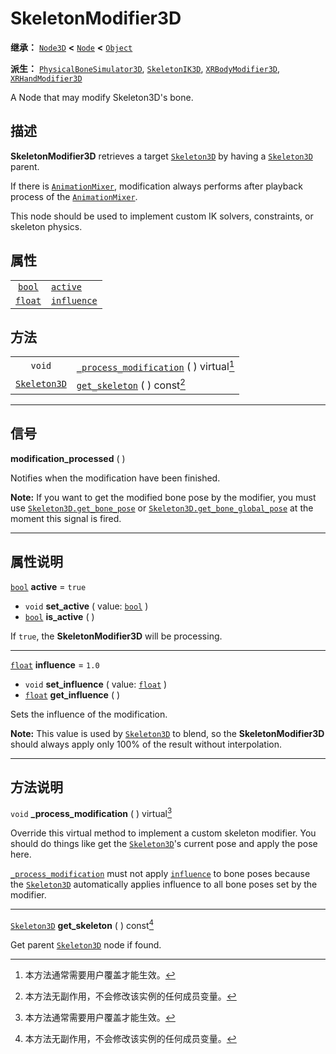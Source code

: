 <!-- ⚠ 请勿编辑本文件 ⚠ -->
<!-- 本文档使用脚本从 WeDot 引擎源码仓库生成。 -->
<!-- 生成脚本：https://github.com/WeDot-Engine/WeDot/tree/4.3/doc/tools/make_md.py； -->
<!-- 原文件：https://github.com/WeDot-Engine/WeDot/tree/4.3/doc/classes/SkeletonModifier3D.xml。 -->

<div id="_class_skeletonmodifier3d"></div>

# SkeletonModifier3D

**继承：** [`Node3D`](class_node3d.md) **<** [`Node`](class_node.md) **<** [`Object`](class_object.md)

**派生：** [`PhysicalBoneSimulator3D`](class_physicalbonesimulator3d.md), [`SkeletonIK3D`](class_skeletonik3d.md), [`XRBodyModifier3D`](class_xrbodymodifier3d.md), [`XRHandModifier3D`](class_xrhandmodifier3d.md)

A Node that may modify Skeleton3D's bone.

## 描述

**SkeletonModifier3D** retrieves a target [`Skeleton3D`](class_skeleton3d.md) by having a [`Skeleton3D`](class_skeleton3d.md) parent.

If there is [`AnimationMixer`](class_animationmixer.md), modification always performs after playback process of the [`AnimationMixer`](class_animationmixer.md).

This node should be used to implement custom IK solvers, constraints, or skeleton physics.

## 属性

|||
|:-:|:--|
| [`bool`](class_bool.md)   | [`active`](class_skeletonmodifier3d.md#class_skeletonmodifier3d_property_active)       | ``true`` |
| [`float`](class_float.md) | [`influence`](class_skeletonmodifier3d.md#class_skeletonmodifier3d_property_influence) | ``1.0``  |

## 方法

|||
|:-:|:--|
| `void`                              | [`_process_modification`](class_skeletonmodifier3d.md#class_skeletonmodifier3d_private_method__process_modification) ( ) virtual[^virtual] |
| [`Skeleton3D`](class_skeleton3d.md) | [`get_skeleton`](class_skeletonmodifier3d.md#class_skeletonmodifier3d_method_get_skeleton) ( ) const[^const]                               |

<!-- rst-class:: classref-section-separator -->

---

## 信号

<div id="_class_class_skeletonmodifier3d_signal_modification_processed"></div>

**modification_processed** ( ) <div id="class_skeletonmodifier3d_signal_modification_processed"></div>

Notifies when the modification have been finished.

 **Note:** If you want to get the modified bone pose by the modifier, you must use [`Skeleton3D.get_bone_pose`](class_skeleton3d.md#class_skeleton3d_method_get_bone_pose) or [`Skeleton3D.get_bone_global_pose`](class_skeleton3d.md#class_skeleton3d_method_get_bone_global_pose) at the moment this signal is fired.

<!-- rst-class:: classref-section-separator -->

---

## 属性说明

<div id="_class_skeletonmodifier3d_property_active"></div>

[`bool`](class_bool.md) **active** = ``true`` <div id="class_skeletonmodifier3d_property_active"></div>

- `void` **set_active** ( value: [`bool`](class_bool.md) )
- [`bool`](class_bool.md) **is_active** ( )

If `true`, the **SkeletonModifier3D** will be processing.

<!-- rst-class:: classref-item-separator -->

---

<div id="_class_skeletonmodifier3d_property_influence"></div>

[`float`](class_float.md) **influence** = ``1.0`` <div id="class_skeletonmodifier3d_property_influence"></div>

- `void` **set_influence** ( value: [`float`](class_float.md) )
- [`float`](class_float.md) **get_influence** ( )

Sets the influence of the modification.

 **Note:** This value is used by [`Skeleton3D`](class_skeleton3d.md) to blend, so the **SkeletonModifier3D** should always apply only 100% of the result without interpolation.

<!-- rst-class:: classref-section-separator -->

---

## 方法说明

<div id="_class_skeletonmodifier3d_private_method__process_modification"></div>

`void` **_process_modification** ( ) virtual[^virtual]<div id="class_skeletonmodifier3d_private_method__process_modification"></div>

Override this virtual method to implement a custom skeleton modifier. You should do things like get the [`Skeleton3D`](class_skeleton3d.md)'s current pose and apply the pose here.

 [`_process_modification`](class_skeletonmodifier3d.md#class_skeletonmodifier3d_private_method__process_modification) must not apply [`influence`](class_skeletonmodifier3d.md#class_skeletonmodifier3d_property_influence) to bone poses because the [`Skeleton3D`](class_skeleton3d.md) automatically applies influence to all bone poses set by the modifier.

<!-- rst-class:: classref-item-separator -->

---

<div id="_class_skeletonmodifier3d_method_get_skeleton"></div>

[`Skeleton3D`](class_skeleton3d.md) **get_skeleton** ( ) const[^const]<div id="class_skeletonmodifier3d_method_get_skeleton"></div>

Get parent [`Skeleton3D`](class_skeleton3d.md) node if found.

[^virtual]: 本方法通常需要用户覆盖才能生效。
[^const]: 本方法无副作用，不会修改该实例的任何成员变量。
[^vararg]: 本方法除了能接受在此处描述的参数外，还能够继续接受任意数量的参数。
[^constructor]: 本方法用于构造某个类型。
[^static]: 调用本方法无需实例，可直接使用类名进行调用。
[^operator]: 本方法描述的是使用本类型作为左操作数的有效运算符。
[^bitfield]: 这个值是由下列位标志构成位掩码的整数。
[^void]: 无返回值。
